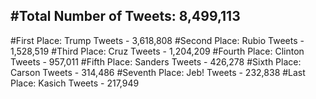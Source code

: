 #Total Number of Tweets: 8,499,113 
---
#First Place: Trump Tweets - 3,618,808
#Second Place: Rubio Tweets - 1,528,519
#Third Place: Cruz Tweets - 1,204,209
#Fourth Place: Clinton Tweets - 957,011
#Fifth Place: Sanders Tweets - 426,278
#Sixth Place: Carson Tweets - 314,486
#Seventh Place: Jeb! Tweets - 232,838
#Last Place: Kasich Tweets - 217,949
